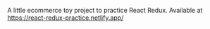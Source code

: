 A little ecommerce toy project to practice React Redux. Available at https://react-redux-practice.netlify.app/
